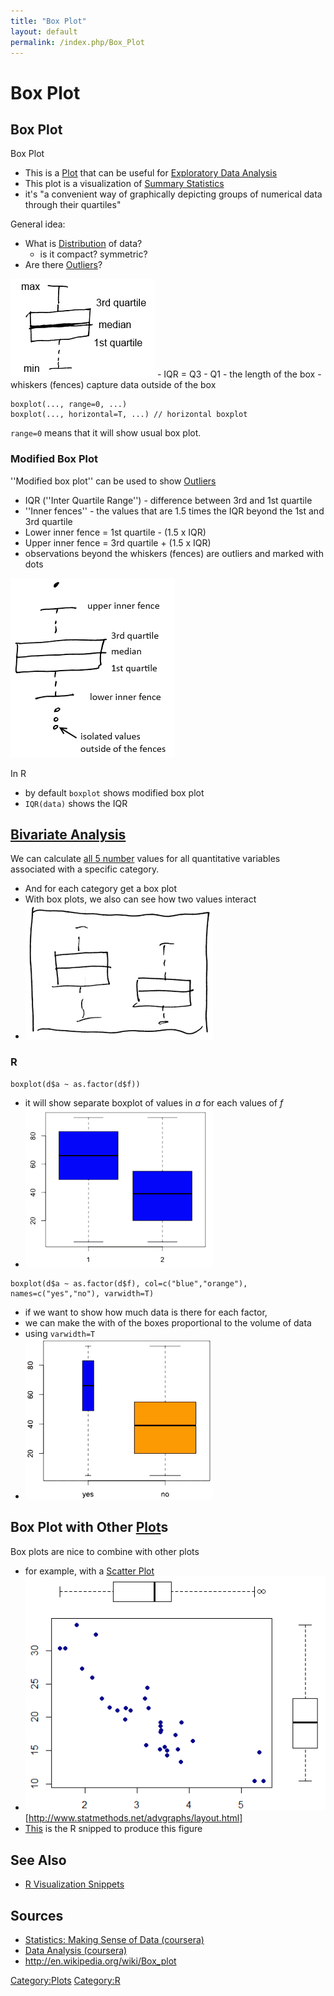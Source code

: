 ```yaml
---
title: "Box Plot"
layout: default
permalink: /index.php/Box_Plot
---
```


# Box Plot

## Box Plot
Box Plot
- This is a [Plot](Plot) that can be useful for [Exploratory Data Analysis](Exploratory_Data_Analysis)
- This plot is a visualization of [Summary Statistics](Summary_Statistics)
- it's "a convenient way of graphically depicting groups of numerical data through their quartiles"


General idea:
- What is [Distribution](Distribution) of data? 
  - is it compact? symmetric?
- Are there [Outliers](Outliers)?


<img src="https://raw.githubusercontent.com/alexeygrigorev/wiki-figures/master/crs/da/boxplot.png" alt="Image">
- IQR = Q3 - Q1 - the length of the box
- whiskers (fences) capture data outside of the box


```text only
boxplot(..., range=0, ...)
boxplot(..., horizontal=T, ...) // horizontal boxplot
```

<code>range=0</code> means that it will show usual box plot.


### Modified Box Plot
''Modified box plot'' can be used to show [Outliers](Outliers)

- IQR (''Inter Quartile Range'') - difference between 3rd and 1st quartile 
- ''Inner fences'' - the values that are 1.5 times the IQR beyond the 1st and 3rd quartile 
- Lower inner fence = 1st quartile - (1.5 x IQR)
- Upper inner fence = 3rd quartile + (1.5 x IQR)
- observations beyond the whiskers (fences) are outliers and marked with dots 


<img src="https://raw.githubusercontent.com/alexeygrigorev/wiki-figures/master/crs/da/boxplot-modified.png" alt="Image">

In R
- by default <code>boxplot</code> shows modified box plot
- <code>IQR(data)</code> shows the IQR


## [Bivariate Analysis](Bivariate_Analysis)
We can calculate [all 5 number](Summary_Statistics) values for all quantitative variables associated with a specific category.
- And for each category get a box plot 
- With box plots, we also can see how two values interact 
- <img src="https://raw.githubusercontent.com/alexeygrigorev/wiki-figures/master/crs/da/boxplot-bivariate.png" alt="Image">


### R
```text only
boxplot(d$a ~ as.factor(d$f))
```
- it will show separate boxplot of values in $a$ for each values of $f$ 
- <img src="https://raw.githubusercontent.com/alexeygrigorev/wiki-figures/master/crs/da/boxplot-bivariate-r.png" alt="Image">

```gdscript
boxplot(d$a ~ as.factor(d$f), col=c("blue","orange"), names=c("yes","no"), varwidth=T)
```
- if we want to show how much data is there for each factor, 
- we can make the with of the boxes proportional to the volume of data
- using <code>varwidth=T</code>
- <img src="https://raw.githubusercontent.com/alexeygrigorev/wiki-figures/master/crs/da/boxplot-bivariate-r2.png" alt="Image">


## Box Plot with Other [Plot](Plot)s
Box plots are nice to combine with other plots
- for example, with a [Scatter Plot](Scatter_Plot) 
- <img src="https://raw.githubusercontent.com/alexeygrigorev/wiki-figures/master/b/openintrostat/scatter-plot-with-boxplot.png" alt="Image"> [http://www.statmethods.net/advgraphs/layout.html]
- [This](R_Visualization_Snippets#Scatter_Plot_and_Box_Plots) is the R snipped to produce this figure


## See Also
- [R Visualization Snippets](R_Visualization_Snippets)

## Sources
- [Statistics: Making Sense of Data (coursera)](Statistics__Making_Sense_of_Data_(coursera))
- [Data Analysis (coursera)](Data_Analysis_(coursera))
- http://en.wikipedia.org/wiki/Box_plot

[Category:Plots](Category_Plots)
[Category:R](Category_R)